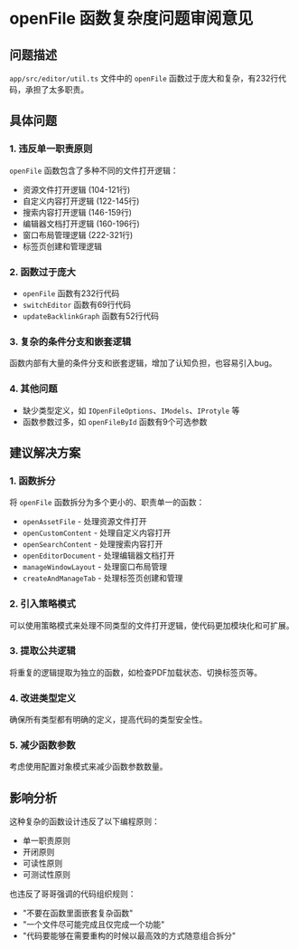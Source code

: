 # openFile 函数复杂度问题审阅意见

## 问题描述
`app/src/editor/util.ts` 文件中的 `openFile` 函数过于庞大和复杂，有232行代码，承担了太多职责。

## 具体问题

### 1. 违反单一职责原则
`openFile` 函数包含了多种不同的文件打开逻辑：
- 资源文件打开逻辑 (104-121行)
- 自定义内容打开逻辑 (122-145行)
- 搜索内容打开逻辑 (146-159行)
- 编辑器文档打开逻辑 (160-196行)
- 窗口布局管理逻辑 (222-321行)
- 标签页创建和管理逻辑

### 2. 函数过于庞大
- `openFile` 函数有232行代码
- `switchEditor` 函数有69行代码
- `updateBacklinkGraph` 函数有52行代码

### 3. 复杂的条件分支和嵌套逻辑
函数内部有大量的条件分支和嵌套逻辑，增加了认知负担，也容易引入bug。

### 4. 其他问题
- 缺少类型定义，如 `IOpenFileOptions`、`IModels`、`IProtyle` 等
- 函数参数过多，如 `openFileById` 函数有9个可选参数

## 建议解决方案

### 1. 函数拆分
将 `openFile` 函数拆分为多个更小的、职责单一的函数：
- `openAssetFile` - 处理资源文件打开
- `openCustomContent` - 处理自定义内容打开
- `openSearchContent` - 处理搜索内容打开
- `openEditorDocument` - 处理编辑器文档打开
- `manageWindowLayout` - 处理窗口布局管理
- `createAndManageTab` - 处理标签页创建和管理

### 2. 引入策略模式
可以使用策略模式来处理不同类型的文件打开逻辑，使代码更加模块化和可扩展。

### 3. 提取公共逻辑
将重复的逻辑提取为独立的函数，如检查PDF加载状态、切换标签页等。

### 4. 改进类型定义
确保所有类型都有明确的定义，提高代码的类型安全性。

### 5. 减少函数参数
考虑使用配置对象模式来减少函数参数数量。

## 影响分析
这种复杂的函数设计违反了以下编程原则：
- 单一职责原则
- 开闭原则
- 可读性原则
- 可测试性原则

也违反了哥哥强调的代码组织规则：
- "不要在函数里面嵌套复杂函数"
- "一个文件尽可能完成且仅完成一个功能"
- "代码要能够在需要重构的时候以最高效的方式随意组合拆分"
